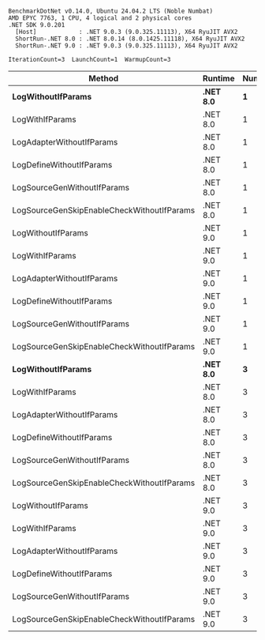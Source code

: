 ```

BenchmarkDotNet v0.14.0, Ubuntu 24.04.2 LTS (Noble Numbat)
AMD EPYC 7763, 1 CPU, 4 logical and 2 physical cores
.NET SDK 9.0.201
  [Host]            : .NET 9.0.3 (9.0.325.11113), X64 RyuJIT AVX2
  ShortRun-.NET 8.0 : .NET 8.0.14 (8.0.1425.11118), X64 RyuJIT AVX2
  ShortRun-.NET 9.0 : .NET 9.0.3 (9.0.325.11113), X64 RyuJIT AVX2

IterationCount=3  LaunchCount=1  WarmupCount=3  

```
| Method                                     | Runtime  | Number | Mean      | Error     | StdDev   | Min       | Max       | Gen0   | Allocated |
|------------------------------------------- |--------- |------- |----------:|----------:|---------:|----------:|----------:|-------:|----------:|
| **LogWithoutIfParams**                         | **.NET 8.0** | **1**      |  **61.78 ns** |  **4.482 ns** | **0.246 ns** |  **61.51 ns** |  **61.99 ns** | **0.0052** |      **88 B** |
| LogWithIfParams                            | .NET 8.0 | 1      |  57.38 ns |  4.194 ns | 0.230 ns |  57.24 ns |  57.64 ns | 0.0052 |      88 B |
| LogAdapterWithoutIfParams                  | .NET 8.0 | 1      |  57.92 ns |  9.784 ns | 0.536 ns |  57.31 ns |  58.31 ns | 0.0052 |      88 B |
| LogDefineWithoutIfParams                   | .NET 8.0 | 1      |  19.96 ns |  1.290 ns | 0.071 ns |  19.91 ns |  20.04 ns |      - |         - |
| LogSourceGenWithoutIfParams                | .NET 8.0 | 1      |  19.96 ns |  0.206 ns | 0.011 ns |  19.95 ns |  19.97 ns |      - |         - |
| LogSourceGenSkipEnableCheckWithoutIfParams | .NET 8.0 | 1      |  19.60 ns | 11.242 ns | 0.616 ns |  19.24 ns |  20.31 ns |      - |         - |
| LogWithoutIfParams                         | .NET 9.0 | 1      |  57.21 ns |  4.004 ns | 0.219 ns |  57.02 ns |  57.45 ns | 0.0052 |      88 B |
| LogWithIfParams                            | .NET 9.0 | 1      |  56.70 ns |  2.970 ns | 0.163 ns |  56.51 ns |  56.81 ns | 0.0052 |      88 B |
| LogAdapterWithoutIfParams                  | .NET 9.0 | 1      |  56.48 ns |  3.242 ns | 0.178 ns |  56.27 ns |  56.60 ns | 0.0052 |      88 B |
| LogDefineWithoutIfParams                   | .NET 9.0 | 1      |  19.92 ns |  1.400 ns | 0.077 ns |  19.88 ns |  20.01 ns |      - |         - |
| LogSourceGenWithoutIfParams                | .NET 9.0 | 1      |  20.13 ns |  0.382 ns | 0.021 ns |  20.10 ns |  20.14 ns |      - |         - |
| LogSourceGenSkipEnableCheckWithoutIfParams | .NET 9.0 | 1      |  20.38 ns | 15.637 ns | 0.857 ns |  19.47 ns |  21.17 ns |      - |         - |
| **LogWithoutIfParams**                         | **.NET 8.0** | **3**      | **177.93 ns** |  **1.542 ns** | **0.085 ns** | **177.83 ns** | **178.00 ns** | **0.0157** |     **264 B** |
| LogWithIfParams                            | .NET 8.0 | 3      | 170.73 ns | 42.868 ns | 2.350 ns | 169.37 ns | 173.45 ns | 0.0157 |     264 B |
| LogAdapterWithoutIfParams                  | .NET 8.0 | 3      | 170.18 ns | 10.768 ns | 0.590 ns | 169.69 ns | 170.83 ns | 0.0157 |     264 B |
| LogDefineWithoutIfParams                   | .NET 8.0 | 3      |  59.37 ns |  6.000 ns | 0.329 ns |  59.17 ns |  59.75 ns |      - |         - |
| LogSourceGenWithoutIfParams                | .NET 8.0 | 3      |  58.95 ns |  3.647 ns | 0.200 ns |  58.81 ns |  59.18 ns |      - |         - |
| LogSourceGenSkipEnableCheckWithoutIfParams | .NET 8.0 | 3      |  57.42 ns |  4.076 ns | 0.223 ns |  57.26 ns |  57.67 ns |      - |         - |
| LogWithoutIfParams                         | .NET 9.0 | 3      | 172.70 ns | 11.463 ns | 0.628 ns | 172.20 ns | 173.40 ns | 0.0157 |     264 B |
| LogWithIfParams                            | .NET 9.0 | 3      | 173.36 ns | 37.187 ns | 2.038 ns | 171.01 ns | 174.61 ns | 0.0157 |     264 B |
| LogAdapterWithoutIfParams                  | .NET 9.0 | 3      | 170.92 ns | 43.160 ns | 2.366 ns | 168.62 ns | 173.34 ns | 0.0157 |     264 B |
| LogDefineWithoutIfParams                   | .NET 9.0 | 3      |  59.57 ns |  4.783 ns | 0.262 ns |  59.41 ns |  59.87 ns |      - |         - |
| LogSourceGenWithoutIfParams                | .NET 9.0 | 3      |  59.17 ns |  1.504 ns | 0.082 ns |  59.10 ns |  59.26 ns |      - |         - |
| LogSourceGenSkipEnableCheckWithoutIfParams | .NET 9.0 | 3      |  58.93 ns |  3.301 ns | 0.181 ns |  58.81 ns |  59.13 ns |      - |         - |
